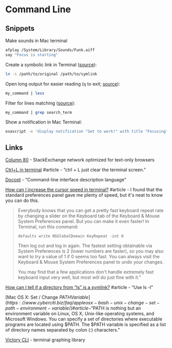 # Command Line

## Snippets

Make sounds in Mac terminal

```bash
afplay /System/Library/Sounds/Funk.aiff
say "Focus is starting"
```

Create a symbolic link in Terminal \([source](https://apple.stackexchange.com/a/115647/50815)\):

```bash
ln -s /path/to/original /path/to/symlink
```

Open long output for easier reading \(`q` to exit; [source](https://superuser.com/a/1159908/102414)\):

```bash
my_command | less
```

Filter for lines matching \([source](https://stackoverflow.com/a/9074384/937377)\):

```bash
my_command | grep search_term
```

Show a notification in Mac Terminal:

```bash
osascript -e 'display notification "Get to work!" with title "Focusing"'
```

## Links

[Column 80](https://stackapps.com/questions/542/column-80-plain-text-optimised-stack-exchange) - StackExchange network optimized for text-only browsers

[Ctrl+L in terminal](https://askubuntu.com/questions/434240/ctrll-in-terminal) \#article - “ctrl + L just clear the terminal screen.”

[Docopt](http://docopt.org/) - “Command-line interface description language”

[How can I increase the cursor speed in terminal?](https://stackoverflow.com/a/4490124/937377) \#article - I found that the standard preferences panel gave me plenty of speed, but it's neat to know you can do this.

> Everybody knows that you can get a pretty fast keyboard repeat rate by changing a slider on the Keyboard tab of the Keyboard & Mouse System Preferences panel. But you can make it even faster! In Terminal, run this command:
>
> `defaults write NSGlobalDomain KeyRepeat -int 0`
>
> Then log out and log in again. The fastest setting obtainable via System Preferences is 2 \(lower numbers are faster\), so you may also want to try a value of 1 if 0 seems too fast. You can always visit the Keyboard & Mouse System Preferences panel to undo your changes.
>
> You may find that a few applications don't handle extremely fast keyboard input very well, but most will do just fine with it.”

[How can I tell if a directory from “ls” is a symlink?](https://stackoverflow.com/a/15103946/937377) \#article - “Use ls -l”

[Mac OS X: Set / Change $PATH Variable](https://www.cyberciti.biz/faq/appleosx-bash-unix-change-set-path-environment-variable/) \#article - “$PATH is nothing but an environment variable on Linux, OS X, Unix-like operating systems, and Microsoft Windows. You can specify a set of directories where executable programs are located using $PATH. The $PATH variable is specified as a list of directory names separated by colon \(:\) characters.”

[Victory CLI](https://formidable.com/blog/2016/08/29/terminal-charts-with-victory-cli/) - terminal graphing library



